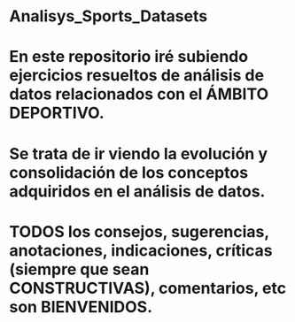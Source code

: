# Analisys_Sports_Datasets
# En este repositorio iré subiendo ejercicios resueltos de análisis de datos relacionados con el ÁMBITO DEPORTIVO.
# Se trata de ir viendo la evolución y consolidación de los conceptos adquiridos en el análisis de datos.
# TODOS los consejos, sugerencias, anotaciones, indicaciones, críticas (siempre que sean CONSTRUCTIVAS), comentarios, etc son BIENVENIDOS.
